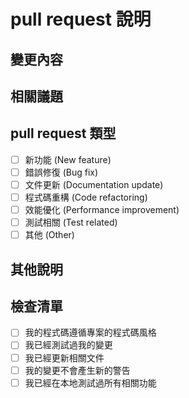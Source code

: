 # pull request 說明

## 變更內容
<!-- 請描述這個 PR 做了什麼變更 -->

## 相關議題
<!-- 請連結相關的 Issue，例如：Fixes #123 -->

## pull request 類型
<!-- 請選擇以下選項之一 -->
- [ ] 新功能 (New feature)
- [ ] 錯誤修復 (Bug fix)
- [ ] 文件更新 (Documentation update)
- [ ] 程式碼重構 (Code refactoring)
- [ ] 效能優化 (Performance improvement)
- [ ] 測試相關 (Test related)
- [ ] 其他 (Other)

## 其他說明
<!-- 任何其他需要說明的內容 -->

## 檢查清單
- [ ] 我的程式碼遵循專案的程式碼風格
- [ ] 我已經測試過我的變更
- [ ] 我已經更新相關文件
- [ ] 我的變更不會產生新的警告
- [ ] 我已經在本地測試過所有相關功能 